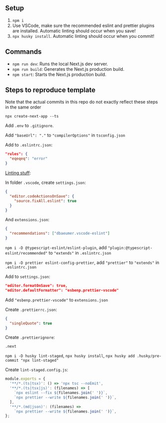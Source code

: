 ## Setup

1. `npm i`
2. Use VSCode, make sure the recommended eslint and prettier plugins are installed. Automatic linting should occur when you save!
3. `npx husky install`. Automatic linting should occur when you commit!

## Commands

- `npm run dev`: Runs the local Next.js dev server.
- `npm run build`: Generates the Next.js production build.
- `npm start`: Starts the Next.js production build.

## Steps to reproduce template

Note that the actual commits in this repo do not exactly reflect these steps in the same order

`npx create-next-app --ts`

Add `.env` to `.gitignore`.

Add `"baseUrl": "."` to `"compilerOptions"` in `tsconfig.json`

Add to `.eslintrc.json`:

```json
"rules": {
  "eqeqeq": "error"
}
```

[Linting stuff](https://paulintrognon.fr/blog/typescript-prettier-eslint-next-js):

In folder `.vscode`, create `settings.json`:

```json
{
  "editor.codeActionsOnSave": {
    "source.fixAll.eslint": true
  }
}
```

And `extensions.json`:

```json
{
  "recommendations": ["dbaeumer.vscode-eslint"]
}
```

`npm i -D @typescript-eslint/eslint-plugin`, add `"plugin:@typescript-eslint/recommended"` to `"extends"` in `.eslintrc.json`

`npm i -D prettier eslint-config-prettier`, add `"prettier"` to `"extends"` in `.eslintrc.json`

Add to `settings.json`:

```json
"editor.formatOnSave": true,
"editor.defaultFormatter": "esbenp.prettier-vscode"
```

Add `"esbenp.prettier-vscode"` to `extensions.json`

Create `.prettierrc.json`:

```json
{
  "singleQuote": true
}
```

Create `.prettierignore`:

```
.next
```

`npm i -D husky lint-staged`, `npx husky install`, `npx husky add .husky/pre-commit "npx lint-staged"`

Create `lint-staged.config.js`:

```js
module.exports = {
  '**/*.(ts|tsx)': () => 'npx tsc --noEmit',
  '**/*.(ts|tsx|js)': (filenames) => [
    `npx eslint --fix ${filenames.join(' ')}`,
    `npx prettier --write ${filenames.join(' ')}`,
  ],
  '**/*.(md|json)': (filenames) =>
    `npx prettier --write ${filenames.join(' ')}`,
};
```
